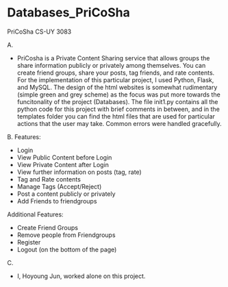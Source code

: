 # Databases_PriCoSha
PriCoSha CS-UY 3083

A.
* PriCosha is a Private Content Sharing service that allows groups the share information publicly or privately among themselves. You can create friend groups, share your posts, tag friends, and rate contents.
For the implementation of this particular project, I used Python, Flask, and MySQL. The design of the html websites is somewhat rudimentary (simple green and grey scheme) as the focus was put more towards the funcitonality of the project (Databases). 
The file init1.py contains all the python code for this project with brief comments in between, and in the templates folder you can find the html files that are used for particular actions that the user may take. Common errors were handled gracefully.


B.
Features:
* Login
* View Public Content before Login
* View Private Content after Login
* View further information on posts (tag, rate)
* Tag and Rate contents
* Manage Tags (Accept/Reject)
* Post a content publicly or privately
* Add Friends to friendgroups

Additional Features:
* Create Friend Groups
* Remove people from Friendgroups
* Register
* Logout (on the bottom of the page)

C.
* I, Hoyoung Jun, worked alone on this project.
